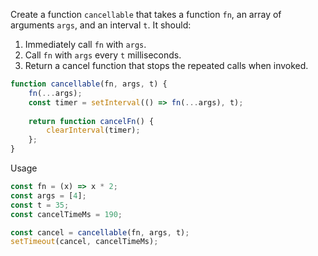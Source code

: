 Create a function `cancellable` that takes a function `fn`, an array of arguments `args`, and an interval `t`. It should:
1. Immediately call `fn` with `args`.
2. Call `fn` with `args` every `t` milliseconds.
3. Return a cancel function that stops the repeated calls when invoked.

```javascript
function cancellable(fn, args, t) {
    fn(...args);
    const timer = setInterval(() => fn(...args), t);
    
    return function cancelFn() {
        clearInterval(timer);
    };
}
```

Usage

```javascript
const fn = (x) => x * 2;
const args = [4];
const t = 35;
const cancelTimeMs = 190;

const cancel = cancellable(fn, args, t);
setTimeout(cancel, cancelTimeMs);
```
